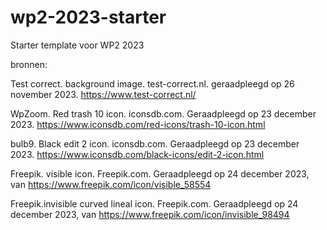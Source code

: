# wp2-2023-starter

Starter template voor WP2 2023

bronnen:

Test correct. background image. test-correct.nl. geraadpleegd op 26 november 2023. https://www.test-correct.nl/

WpZoom. Red trash 10 icon. iconsdb.com. Geraadpleegd op 23 december 2023. https://www.iconsdb.com/red-icons/trash-10-icon.html

bulb9. Black edit 2 icon. iconsdb.com. Geraadpleegd op 23 december 2023. https://www.iconsdb.com/black-icons/edit-2-icon.html

Freepik. visible icon. Freepik.com. Geraadpleegd op 24 december 2023, van https://www.freepik.com/icon/visible_58554

Freepik.invisible curved lineal icon. Freepik.com. Geraadpleegd op 24 december 2023, van https://www.freepik.com/icon/invisible_98494
